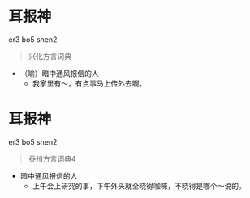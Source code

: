 # 耳报神
er3 bo5 shen2
> 兴化方言词典
- （喻）暗中通风报信的人
  - 我家里有～，有点事马上传外去啊。

# 耳报神
er3 bo5 shen2
> 泰州方言词典4
- 暗中通风报信的人
  - 上午会上研究的事，下午外头就全晓得咖唻，不晓得是哪个～说的。
